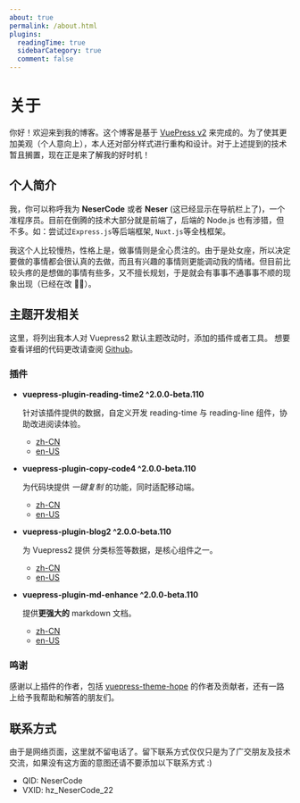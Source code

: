```yaml
---
about: true
permalink: /about.html
plugins:
  readingTime: true
  sidebarCategory: true
  comment: false
---
```


# 关于

你好！欢迎来到我的博客。这个博客是基于 [VuePress v2](https://v2.vuepress.vuejs.org/zh/) 来完成的。为了使其更加美观（个人意向上），本人还对部分样式进行重构和设计。对于上述提到的技术暂且搁置，现在正是来了解我的好时机！

## 个人简介

我，你可以称呼我为 **NeserCode** 或者 **Neser** (这已经显示在导航栏上了)，一个准程序员。目前在倒腾的技术大部分就是前端了，后端的 Node.js 也有涉猎，但不多。如：尝试过`Express.js`等后端框架, `Nuxt.js`等全栈框架。

我这个人比较慢热，性格上是，做事情则是全心贯注的。由于是处女座，所以决定要做的事情都会很认真的去做，而且有兴趣的事情则更能调动我的情绪。但目前比较头疼的是想做的事情有些多，又不擅长规划，于是就会有事事不通事事不顺的现象出现（已经在改 🤦‍♂️）。

## 主题开发相关

这里，将列出我本人对 Vuepress2 默认主题改动时，添加的插件或者工具。
想要查看详细的代码更改请查阅 [Github](https://github.com/NeserCode/vuepress-theme-nesercode)。

### 插件

- **vuepress-plugin-reading-time2 ^2.0.0-beta.110**

  针对该插件提供的数据，自定义开发 reading-time 与 reading-line 组件，协助改进阅读体验。

  - [zh-CN](https://vuepress-theme-hope.github.io/v2/reading-time/zh/)
  - [en-US](https://vuepress-theme-hope.github.io/v2/reading-time/)

- **vuepress-plugin-copy-code4 ^2.0.0-beta.110**

  为代码块提供 _一键复制_ 的功能，同时适配移动端。

  - [zh-CN](https://vuepress-theme-hope.github.io/v2/copy-code/zh/)
  - [en-US](https://vuepress-theme-hope.github.io/v2/copy-code/)

- **vuepress-plugin-blog2 ^2.0.0-beta.110**

  为 Vuepress2 提供 分类标签等数据，是核心组件之一。

  - [zh-CN](https://vuepress-theme-hope.github.io/v2/blog/zh/)
  - [en-US](https://vuepress-theme-hope.github.io/v2/blog/)

- **vuepress-plugin-md-enhance ^2.0.0-beta.110**

  提供**更强大的** markdown 文档。

  - [zh-CN](https://vuepress-theme-hope.github.io/v2/md-enhance/zh/)
  - [en-US](https://vuepress-theme-hope.github.io/v2/md-enhance/)

### 鸣谢

感谢以上插件的作者，包括 [vuepress-theme-hope](https://vuepress-theme-hope.github.io/v2) 的作者及贡献者，还有一路上给予我帮助和解答的朋友们。

## 联系方式

由于是网络页面，这里就不留电话了。留下联系方式仅仅只是为了广交朋友及技术交流，如果没有这方面的意图还请不要添加以下联系方式 :)

- QID: NeserCode
- VXID: hz_NeserCode_22
